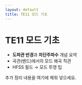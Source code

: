 ```yaml
---
layout: default
title: TE11 모드 기초
---
```


# TE11 모드 기초

- **도파관 반경**과 **차단주파수** 개념 요약
- 곡관(벤드)에서의 모드 왜곡 직관
- HFSS 필드 → 모드 투영 팁

추가 정리 내용을 여기에 채워 넣으세요.
